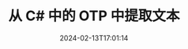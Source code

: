 ---
############################# Static ############################
layout: "auto-gen-parser"
date: 2024-02-13T17:01:14
draft: false
otherformats: pdf pps ppsx ppt pptx rtf tex vdx vsdm vsdx vssm vssx vstm vstx vsx vtx

############################# Head ############################
head_title: "从 C# 中的 OTP 中提取文本"
head_description: "从 C# 中的文档文件中快速提取文本。"

############################# Header ############################
title: "从 C# 中的 OTP 中提取文本"
description: "使用几行 .NET 代码从 OTP 中提取文本。"
bg_image: "https://cms.admin.containerize.com/templates/aspose/App_Themes/V3/images/bg/header1.png"
bg_overlay: false
button:
    enable: true
    icon: "fas fa-arrow-down"
    label: "下载免费试用版"
    link: "https://downloads.groupdocs.com/parser/net"

############################# SubMenu ############################
submenu:
    enable: true

    left:
        img_alt: "GroupDocs.Parser for .NET"
        image: "https://cms.admin.containerize.com/templates/groupdocs/images/product-logos/90x90-noborder/groupdocs-parser-net.png"
        product: "GroupDocs.Parser"
        platform: ".NET"

    middle:
        button:

            # button loop
            - link: "https://apireference.groupdocs.com/parser/net"
              text: "API参考"

            # button loop
            - link: "https://github.com/groupdocs-parser"
              text: "代码示例"

            # button loop
            - link: "https://products.groupdocs.app/parser/family"
              text: "现场演示"

            # button loop
            - link: "https://purchase.groupdocs.com/pricing/parser/net"
              text: "价钱"

    right:
        link_download: "https://downloads.groupdocs.com/parser"
        link_learn: "https://docs.groupdocs.com/parser/net"
        link_buy: "https://purchase.groupdocs.com"

############################# About ############################
about:
    enable: true
    title: "如何从 OTP 文件 .NET API 中提取文本？"
    content: |
        [GroupDocs.Parser for .NET](/zh/parser/net/) 是一个文本、元数据和图像提取器 API，适用于使用 C#、ASP.NET 和其他 .NET 技术开发的业务应用程序。它支持从支持格式的文件中提取原始、格式化和结构化文本以及元数据。通过 GroupDocs.Parser for .NET，您的应用程序还可以解析流行格式的受密码保护的文档，例如 Word 处理文档、Excel 电子表格、PowerPoint 演示文稿、OneNote、PDF 文件和 ZIP 存档。
        
        GroupDocs.Parser API 是需要文件文本提取功能的企业解决方案的正确选择。这些 API 在所有主要操作系统和平台（包括 Frameworks: .NET Framework, .NET Standard, .NET Core, Mono）上均得到良好支持。

############################# Steps ############################
steps:
    enable: true
    title_left: "从 .NET 中的 OTP 中提取文本"
    content_left: |
        [GroupDocs.Parser for .NET](/zh/parser/net/) 让 C# 开发者只需执行几个简单的步骤即可轻松从 OTP 文件中提取文本。
        
        * 实例化初始文档的 [Parser](https://reference.groupdocs.com/net/parser/groupdocs.parser/parser) 对象；
        * 调用 [GetText](https://reference.groupdocs.com/net/parser/groupdocs.parser/parser/methods/gettext) 方法并获取 [TextReader](https://docs.microsoft.com/en-us/dotnet/api/system.io.textreader?view=netframework-2.0) 对象；
        * 检查 reader 是否不为*null*（文档支持文本提取）；
        * 阅读读者的文字。

    title_right: "了解有关文本提取的更多信息"
    content_right: |
        * <a href="https://docs.groupdocs.com/parser/net/extract-text-in-accurate-mode/">如何在精确模式下提取文本</a>
        * <a href="https://docs.groupdocs.com/parser/net/extract-text-in-raw-mode/">如何在原始模式下提取文本</a>
 
    code: |
     {{% parser/additional-styles %}}
     {{< parser/code-parser title="如何使用 C# 示例代码从 OTP 文件中提取文本">}}

        ```csharp    
        // 使用 GroupDocs.Parser API 从 OTP 文件中提取文本
        // 创建 Parser 类的实例
        using (Parser parser = new Parser(filePath)) {
            // 将文本提取到阅读器中
            using (TextReader reader = parser.GetText()) {
                // 打印文档中的文本
                // 如果不支持文本提取，则 reader 为空
                Console.WriteLine(reader == null ? "不支持文本提取" : reader.ReadToEnd());
            }
        }
        ```
     {{< /parser/code-parser >}}

############################# More ############################
more:
    enable: true
    title_left: "系统要求"
    content_left: |
        GroupDocs.Parser for .NET 所有主要平台和操作系统均支持 API。在执行下面的代码之前，请确保您的系统上安装了以下先决条件。
        
        * 操作系统：Microsoft Windows、Linux、MacOS
        * 开发环境：Microsoft Visual Studio, Xamarin, MonoDevelop
        * 构架
        * 从 [Nuget](https://www.nuget.org/packages/groupdocs.parser) 下载最新版本的 GroupDocs.Parser for .NET

    title_right: "为什么使用GroupDocs.Parser for .NET"
    content_right: |
        * 支持从任何支持的文档中提取纯文本    
        * 通过用户定义的模板解析文档    
        * 全面支持结构化文本提取    
        * 通过关键字和正则表达式进行文本搜索    
        * 提取格式化文本、元数据、图像、容器和附件    
        * 提取某些支持的文档格式的目录    
        * 从 PDF 文档解析表单数据    
        * 从文档中提取超链接   

############################# Demos ############################
demos:
    enable: true
    title: "现场演示 - 从 OTP 在线提取文本"
    content: |
       立即访问 [GroupDocs.Parser 现场演示](https://products.groupdocs.app/parser/text/otp) 网站，从 OTP 文件中提取文本。
       现场演示有以下好处。
        
############################# About Formats ############################
about_formats:
    enable: true

############################# More Formats ############################
more_formats:
    enable: true
    title: "从其他文档格式中提取文本"
    content: |
        .NET 用于文件格式和图像的文档解析和文本提取 API。提取一些流行文件格式的数据，如下所述。

############################# Back to top ###############################
back_to_top:
    enable: true
---